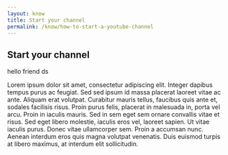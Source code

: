 ```yaml
---
layout: know
title: Start your channel
permalink: /know/how-to-start-a-youtube-channel
---
```


## Start your channel
hello friend ds

Lorem ipsum dolor sit amet, consectetur adipiscing elit. Integer dapibus tempus purus ac feugiat. Sed sed ipsum id massa placerat laoreet vitae ac ante. Aliquam erat volutpat. Curabitur mauris tellus, faucibus quis ante et, sodales facilisis risus. Proin purus felis, placerat in malesuada in, porta vel arcu. Proin in iaculis mauris. Sed in sem eget sem ornare convallis vitae et risus. Sed eget libero molestie, iaculis eros vel, laoreet sapien. Ut vitae iaculis purus. Donec vitae ullamcorper sem. Proin a accumsan nunc. Aenean interdum eros quis magna volutpat venenatis. Duis euismod turpis at libero maximus, at interdum elit sollicitudin.